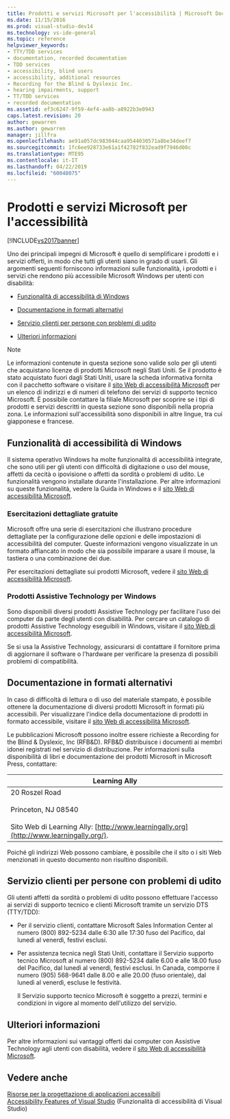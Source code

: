 ```yaml
---
title: Prodotti e servizi Microsoft per l'accessibilità | Microsoft Docs
ms.date: 11/15/2016
ms.prod: visual-studio-dev14
ms.technology: vs-ide-general
ms.topic: reference
helpviewer_keywords:
- TTY/TDD services
- documentation, recorded documentation
- TDD services
- accessibility, blind users
- accessibility, additional resources
- Recording for the Blind & Dyslexic Inc.
- hearing impairments, support
- TT/TDD services
- recorded documentation
ms.assetid: ef3c6247-9f59-4ef4-aa8b-a8922b3e0943
caps.latest.revision: 20
author: gewarren
ms.author: gewarren
manager: jillfra
ms.openlocfilehash: ae91a057dc983044caa9544030571a8be34deef7
ms.sourcegitcommit: 1fc6ee928733e61a1f42782f832ead9f7946d00c
ms.translationtype: MTE95
ms.contentlocale: it-IT
ms.lasthandoff: 04/22/2019
ms.locfileid: "60048075"
---
```

# <a name="accessibility-products-and-services-from-microsoft"></a>Prodotti e servizi Microsoft per l'accessibilità
[!INCLUDE[vs2017banner](../../includes/vs2017banner.md)]

Uno dei principali impegni di Microsoft è quello di semplificare i prodotti e i servizi offerti, in modo che tutti gli utenti siano in grado di usarli. Gli argomenti seguenti forniscono informazioni sulle funzionalità, i prodotti e i servizi che rendono più accessibile Microsoft Windows per utenti con disabilità:  
  
- [Funzionalità di accessibilità di Windows](../../ide/reference/accessibility-products-and-services-from-microsoft.md#windows)  
  
- [Documentazione in formati alternativi](../../ide/reference/accessibility-products-and-services-from-microsoft.md#altfortmats)  
  
- [Servizio clienti per persone con problemi di udito](../../ide/reference/accessibility-products-and-services-from-microsoft.md#hearing)  
  
- [Ulteriori informazioni](../../ide/reference/accessibility-products-and-services-from-microsoft.md#moreinfo)  
  
> [!NOTE]
>  Le informazioni contenute in questa sezione sono valide solo per gli utenti che acquistano licenze di prodotti Microsoft negli Stati Uniti. Se il prodotto è stato acquistato fuori dagli Stati Uniti, usare la scheda informativa fornita con il pacchetto software o visitare il [sito Web di accessibilità Microsoft](http://go.microsoft.com/fwlink/?LinkId=8431) per un elenco di indirizzi e di numeri di telefono dei servizi di supporto tecnico Microsoft. È possibile contattare la filiale Microsoft per scoprire se i tipi di prodotti e servizi descritti in questa sezione sono disponibili nella propria zona. Le informazioni sull'accessibilità sono disponibili in altre lingue, tra cui giapponese e francese.  
  
## <a name="windows"></a> Funzionalità di accessibilità di Windows  
 Il sistema operativo Windows ha molte funzionalità di accessibilità integrate, che sono utili per gli utenti con difficoltà di digitazione o uso del mouse, affetti da cecità o ipovisione o affetti da sordità o problemi di udito. Le funzionalità vengono installate durante l'installazione. Per altre informazioni su queste funzionalità, vedere la Guida in Windows e il [sito Web di accessibilità Microsoft](http://go.microsoft.com/fwlink/?LinkId=8431).  
  
### <a name="free-step-by-step-tutorials"></a>Esercitazioni dettagliate gratuite  
 Microsoft offre una serie di esercitazioni che illustrano procedure dettagliate per la configurazione delle opzioni e delle impostazioni di accessibilità del computer. Queste informazioni vengono visualizzate in un formato affiancato in modo che sia possibile imparare a usare il mouse, la tastiera o una combinazione dei due.  
  
 Per esercitazioni dettagliate sui prodotti Microsoft, vedere il [sito Web di accessibilità Microsoft](http://go.microsoft.com/fwlink/?LinkId=8431).  
  
### <a name="assistive-technology-products-for-windows"></a>Prodotti Assistive Technology per Windows  
 Sono disponibili diversi prodotti Assistive Technology per facilitare l'uso dei computer da parte degli utenti con disabilità. Per cercare un catalogo di prodotti Assistive Technology eseguibili in Windows, visitare il [sito Web di accessibilità Microsoft](http://go.microsoft.com/fwlink/?LinkId=8431).  
  
 Se si usa la Assistive Technology, assicurarsi di contattare il fornitore prima di aggiornare il software o l'hardware per verificare la presenza di possibili problemi di compatibilità.  
  
## <a name="altfortmats"></a> Documentazione in formati alternativi  
 In caso di difficoltà di lettura o di uso del materiale stampato, è possibile ottenere la documentazione di diversi prodotti Microsoft in formati più accessibili. Per visualizzare l'indice della documentazione di prodotti in formato accessibile, visitare il [sito Web di accessibilità Microsoft](http://go.microsoft.com/fwlink/?LinkId=8431).  
  
 Le pubblicazioni Microsoft possono inoltre essere richieste a Recording for the Blind & Dyslexic, Inc (RFB&D). RFB&D distribuisce i documenti ai membri idonei registrati nel servizio di distribuzione. Per informazioni sulla disponibilità di libri e documentazione dei prodotti Microsoft in Microsoft Press, contattare:  
  
|Learning Ally|  
|----------------------------------------------|  
|20 Roszel Road<br /><br /> Princeton, NJ 08540<br /><br /> Sito Web di Learning Ally: [http://www.learningally.org](http://www.learningally.org/).|  
  
 Poiché gli indirizzi Web possono cambiare, è possibile che il sito o i siti Web menzionati in questo documento non risultino disponibili.  
  
## <a name="hearing"></a> Servizio clienti per persone con problemi di udito  
 Gli utenti affetti da sordità o problemi di udito possono effettuare l'accesso ai servizi di supporto tecnico e clienti Microsoft tramite un servizio DTS (TTY/TDD):  
  
- Per il servizio clienti, contattare Microsoft Sales Information Center al numero (800) 892-5234 dalle 6:30 alle 17:30 fuso del Pacifico, dal lunedì al venerdì, festivi esclusi.  
  
- Per assistenza tecnica negli Stati Uniti, contattare il Servizio supporto tecnico Microsoft al numero (800) 892-5234 dalle 6.00 e alle 18.00 fuso del Pacifico, dal lunedì al venerdì, festivi esclusi. In Canada, comporre il numero (905) 568-9641 dalle 8.00 e alle 20.00 (fuso orientale), dal lunedì al venerdì, escluse le festività.  
  
  Il Servizio supporto tecnico Microsoft è soggetto a prezzi, termini e condizioni in vigore al momento dell'utilizzo del servizio.  
  
## <a name="moreinfo"></a> Ulteriori informazioni  
 Per altre informazioni sui vantaggi offerti dai computer con Assistive Technology agli utenti con disabilità, vedere il [sito Web di accessibilità Microsoft](http://go.microsoft.com/fwlink/?LinkId=8431).  
  
## <a name="see-also"></a>Vedere anche  
 [Risorse per la progettazione di applicazioni accessibili](../../ide/reference/resources-for-designing-accessible-applications.md)   
 [Accessibility Features of Visual Studio](../../ide/reference/accessibility-features-of-visual-studio.md) (Funzionalità di accessibilità di Visual Studio)
